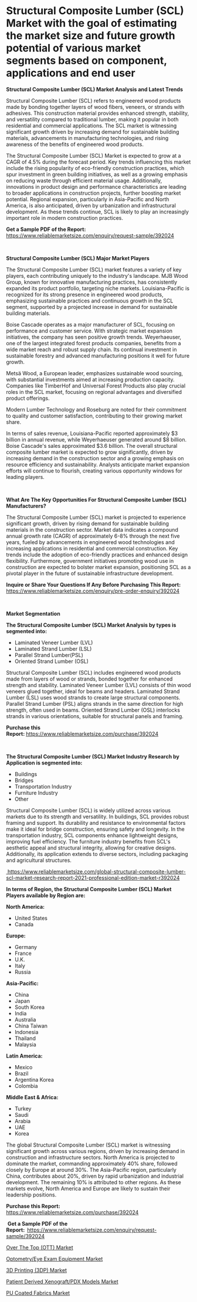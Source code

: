<p><h1>Structural Composite Lumber (SCL) Market with the goal of estimating the market size and future growth potential of various market segments based on component, applications and end user</h1></p><p><strong>Structural Composite Lumber (SCL) Market Analysis and Latest Trends</strong></p>
<p><p>Structural Composite Lumber (SCL) refers to engineered wood products made by bonding together layers of wood fibers, veneers, or strands with adhesives. This construction material provides enhanced strength, stability, and versatility compared to traditional lumber, making it popular in both residential and commercial applications. The SCL market is witnessing significant growth driven by increasing demand for sustainable building materials, advancements in manufacturing technologies, and rising awareness of the benefits of engineered wood products.</p><p>The Structural Composite Lumber (SCL) Market is expected to grow at a CAGR of 4.5% during the forecast period. Key trends influencing this market include the rising popularity of eco-friendly construction practices, which spur investment in green building initiatives, as well as a growing emphasis on reducing waste through efficient material usage. Additionally, innovations in product design and performance characteristics are leading to broader applications in construction projects, further boosting market potential. Regional expansion, particularly in Asia-Pacific and North America, is also anticipated, driven by urbanization and infrastructural development. As these trends continue, SCL is likely to play an increasingly important role in modern construction practices.</p></p>
<p><strong>Get a Sample PDF of the Report:&nbsp;</strong> <a href="https://www.reliablemarketsize.com/enquiry/request-sample/392024?utm_campaign=1779&utm_medium=2&utm_source=Github&utm_content=ia&utm_term=26102024&utm_id=structural-composite-lumber-scl">https://www.reliablemarketsize.com/enquiry/request-sample/392024</a></p>
<p>&nbsp;</p>
<p><strong>Structural Composite Lumber (SCL) Major Market Players</strong></p>
<p><p>The Structural Composite Lumber (SCL) market features a variety of key players, each contributing uniquely to the industry's landscape. MJB Wood Group, known for innovative manufacturing practices, has consistently expanded its product portfolio, targeting niche markets. Louisiana-Pacific is recognized for its strong presence in engineered wood products, emphasizing sustainable practices and continuous growth in the SCL segment, supported by a projected increase in demand for sustainable building materials.</p><p>Boise Cascade operates as a major manufacturer of SCL, focusing on performance and customer service. With strategic market expansion initiatives, the company has seen positive growth trends. Weyerhaeuser, one of the largest integrated forest products companies, benefits from a wide market reach and robust supply chain. Its continual investment in sustainable forestry and advanced manufacturing positions it well for future growth.</p><p>Metsä Wood, a European leader, emphasizes sustainable wood sourcing, with substantial investments aimed at increasing production capacity. Companies like TimberHof and Universal Forest Products also play crucial roles in the SCL market, focusing on regional advantages and diversified product offerings.</p><p>Modern Lumber Technology and Roseburg are noted for their commitment to quality and customer satisfaction, contributing to their growing market share. </p><p>In terms of sales revenue, Louisiana-Pacific reported approximately $3 billion in annual revenue, while Weyerhaeuser generated around $8 billion. Boise Cascade's sales approximated $3.6 billion. The overall structural composite lumber market is expected to grow significantly, driven by increasing demand in the construction sector and a growing emphasis on resource efficiency and sustainability. Analysts anticipate market expansion efforts will continue to flourish, creating various opportunity windows for leading players.</p></p>
<p>&nbsp;</p>
<p><strong>What Are The Key Opportunities For Structural Composite Lumber (SCL) Manufacturers?</strong></p>
<p><p>The Structural Composite Lumber (SCL) market is projected to experience significant growth, driven by rising demand for sustainable building materials in the construction sector. Market data indicates a compound annual growth rate (CAGR) of approximately 6-8% through the next five years, fueled by advancements in engineered wood technologies and increasing applications in residential and commercial construction. Key trends include the adoption of eco-friendly practices and enhanced design flexibility. Furthermore, government initiatives promoting wood use in construction are expected to bolster market expansion, positioning SCL as a pivotal player in the future of sustainable infrastructure development.</p></p>
<p><strong>Inquire or Share Your Questions If Any Before Purchasing This Report:</strong> <a href="https://www.reliablemarketsize.com/enquiry/pre-order-enquiry/392024?utm_campaign=1779&utm_medium=2&utm_source=Github&utm_content=ia&utm_term=26102024&utm_id=structural-composite-lumber-scl">https://www.reliablemarketsize.com/enquiry/pre-order-enquiry/392024</a></p>
<p>&nbsp;</p>
<p><strong>Market Segmentation</strong></p>
<p><strong>The Structural Composite Lumber (SCL) Market Analysis by types is segmented into:</strong></p>
<p><ul><li>Laminated Veneer Lumber (LVL)</li><li>Laminated Strand Lumber (LSL)</li><li>Parallel Strand Lumber(PSL)</li><li>Oriented Strand Lumber (OSL)</li></ul></p>
<p><p>Structural Composite Lumber (SCL) includes engineered wood products made from layers of wood or strands, bonded together for enhanced strength and stability. Laminated Veneer Lumber (LVL) consists of thin wood veneers glued together, ideal for beams and headers. Laminated Strand Lumber (LSL) uses wood strands to create large structural components. Parallel Strand Lumber (PSL) aligns strands in the same direction for high strength, often used in beams. Oriented Strand Lumber (OSL) interlocks strands in various orientations, suitable for structural panels and framing.</p></p>
<p><strong>Purchase this Report:&nbsp;</strong><a href="https://www.reliablemarketsize.com/purchase/392024?utm_campaign=1779&utm_medium=2&utm_source=Github&utm_content=ia&utm_term=26102024&utm_id=structural-composite-lumber-scl">https://www.reliablemarketsize.com/purchase/392024</a></p>
<p>&nbsp;</p>
<p><strong>The Structural Composite Lumber (SCL) Market Industry Research by Application is segmented into:</strong></p>
<p><ul><li>Buildings</li><li>Bridges</li><li>Transportation Industry</li><li>Furniture Industry</li><li>Other</li></ul></p>
<p><p>Structural Composite Lumber (SCL) is widely utilized across various markets due to its strength and versatility. In buildings, SCL provides robust framing and support. Its durability and resistance to environmental factors make it ideal for bridge construction, ensuring safety and longevity. In the transportation industry, SCL components enhance lightweight designs, improving fuel efficiency. The furniture industry benefits from SCL's aesthetic appeal and structural integrity, allowing for creative designs. Additionally, its application extends to diverse sectors, including packaging and agricultural structures.</p></p>
<p><a href="https://www.reliablemarketsize.com/global-structural-composite-lumber-scl-market-research-report-2021-professional-edition-market-r392024?utm_campaign=1779&utm_medium=2&utm_source=Github&utm_content=ia&utm_term=26102024&utm_id=structural-composite-lumber-scl">&nbsp;https://www.reliablemarketsize.com/global-structural-composite-lumber-scl-market-research-report-2021-professional-edition-market-r392024</a></p>
<p><strong>In terms of Region, the Structural Composite Lumber (SCL) Market Players available by Region are:</strong></p>
<p>
    <p> <strong> North America: </strong>
        <ul>
            <li>United States</li>
            <li>Canada</li>
        </ul>
        </p> 
    <p> <strong> Europe: </strong>
        <ul>
            <li>Germany</li>
            <li>France</li>
            <li>U.K.</li>
            <li>Italy</li>
            <li>Russia</li>
        </ul>
        </p> 
    <p> <strong> Asia-Pacific: </strong>
        <ul>
            <li>China</li>
            <li>Japan</li>
            <li>South Korea</li>
            <li>India</li>
            <li>Australia</li>
            <li>China Taiwan</li>
            <li>Indonesia</li>
            <li>Thailand</li>
            <li>Malaysia</li>
        </ul>
        </p> 
    <p> <strong> Latin America: </strong>
        <ul>
            <li>Mexico</li>
            <li>Brazil</li>
            <li>Argentina Korea</li>
            <li>Colombia</li>
        </ul>
        </p> 
    <p> <strong> Middle East & Africa: </strong>
        <ul>
            <li>Turkey</li>
            <li>Saudi</li>
            <li>Arabia</li>
            <li>UAE</li>
            <li>Korea</li>
        </ul>
    </p>
    </p>
<p><p>The global Structural Composite Lumber (SCL) market is witnessing significant growth across various regions, driven by increasing demand in construction and infrastructure sectors. North America is projected to dominate the market, commanding approximately 40% share, followed closely by Europe at around 30%. The Asia-Pacific region, particularly China, contributes about 20%, driven by rapid urbanization and industrial development. The remaining 10% is attributed to other regions. As these markets evolve, North America and Europe are likely to sustain their leadership positions.</p></p>
<p><strong>Purchase this Report: </strong><a href="https://www.reliablemarketsize.com/purchase/392024?utm_campaign=1779&utm_medium=2&utm_source=Github&utm_content=ia&utm_term=26102024&utm_id=structural-composite-lumber-scl">https://www.reliablemarketsize.com/purchase/392024</a></p>
<p>&nbsp;<strong>Get a Sample PDF of the Report:&nbsp;&nbsp;</strong><a href="https://www.reliablemarketsize.com/enquiry/request-sample/392024?utm_campaign=1779&utm_medium=2&utm_source=Github&utm_content=ia&utm_term=26102024&utm_id=structural-composite-lumber-scl">https://www.reliablemarketsize.com/enquiry/request-sample/392024</a></p>
<p><strong></strong></p>
<p><p><a href="https://www.linkedin.com/pulse/deep-dive-over-top-ott-market-itstrends-segmentation-d3jnc?utm_campaign=1779&utm_medium=2&utm_source=Github&utm_content=ia&utm_term=26102024&utm_id=structural-composite-lumber-scl">Over The Top (OTT) Market</a></p><p><a href="https://www.linkedin.com/pulse/optometryeye-exam-equipment-market-outlook-forecast-from-2touf?utm_campaign=1779&utm_medium=2&utm_source=Github&utm_content=ia&utm_term=26102024&utm_id=structural-composite-lumber-scl">Optometry/Eye Exam Equipment Market</a></p><p><a href="https://www.linkedin.com/pulse/3d-printing-3dp-industry-insights-report-analyzing-market-qmdve?utm_campaign=1779&utm_medium=2&utm_source=Github&utm_content=ia&utm_term=26102024&utm_id=structural-composite-lumber-scl">3D Printing (3DP) Market</a></p><p><a href="https://www.linkedin.com/pulse/patient-derived-xenograftpdx-models-market-drivers-challenges-fjklf?utm_campaign=1779&utm_medium=2&utm_source=Github&utm_content=ia&utm_term=26102024&utm_id=structural-composite-lumber-scl">Patient Derived Xenograft/PDX Models Market</a></p><p><a href="https://github.com/WashimHussain441/Market-Research-Report-List-1/blob/main/pu-coated-fabrics-market.md?utm_campaign=1779&utm_medium=2&utm_source=Github&utm_content=ia&utm_term=26102024&utm_id=structural-composite-lumber-scl">PU Coated Fabrics Market</a></p></p>